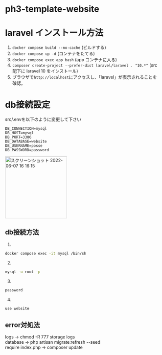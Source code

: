 # ph3-template-website

# laravel インストール方法

1. `docker compose build --no-cache` (ビルドする)
2. `docker compose up -d` (コンテナをたてる)
3. `docker compose exec app bash` (app コンテナに入る)
4. `composer create-project --prefer-dist laravel/laravel . "10.*"` (src 配下に laravel 10 をインストール)
5. ブラウザで`http://localhost`にアクセスし、「laravel」が表示されることを確認。

# db接続設定
src/.envを以下のように変更して下さい
```
DB_CONNECTION=mysql
DB_HOST=mysql
DB_PORT=3306
DB_DATABASE=website
DB_USERNAME=posse
DB_PASSWORD=password
```
<img width="202" alt="スクリーンショット 2022-06-07 16 16 15" src="https://user-images.githubusercontent.com/74942852/172319499-e9457712-e1c6-4f3b-aa64-53a748b39d1a.png">

## db接続方法
1.
```bash
docker compose exec -it mysql /bin/sh
```
2.
```bash
mysql -u root -p
```
3.
```bash
password
```
4.
```bash
use website
```

## error対処法
logs -> chmod -R 777 storage logs   
database -> php artisan migrate:refresh --seed  
require index.php -> composer update  

